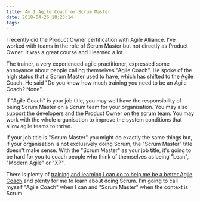 ```yaml
---
title: Am I Agile Coach or Scrum Master
date: 2018-04-26 18:23:14
tags:
---
```


I recently did the Product Owner certification with Agile Alliance. I've worked with teams in the role of Scrum Master but not directly as Product Owner. It was a great course and I learned a lot.

The trainer, a very experienced agile practitioner, expressed some annoyance about people calling themselves "Agile Coach". He spoke of the high status that a Scrum Master used to have, which has shifted to the Agile Coach. He said "Do you know how much training you need to be an Agile Coach? None".

If "Agile Coach" is your job title, you may well have the responsibility of being Scrum Master on a Scrum team for your organisation. You may also support the developers and the Product Owner on the scrum team. You may work with the whole organisation to improve the system conditions that allow agile teams to thrive.

If your job title is "Scrum Master" you might do exactly the same things but, if your organisation is not exclusively doing Scrum, the "Scrum Master" title doesn't make sense. With the "Scrum Master" as your job title, it's going to be hard for you to coach people who think of themselves as being "Lean", "Modern Agile" or "XP".

There is plenty of [training and learning I can do to help me be a better Agile Coach](http://www.coachingagileteams.com/about/) and plenty for me to learn about doing Scrum. I'm going to call myself "Agile Coach" when I can and "Scrum Master" when the context is Scrum.
